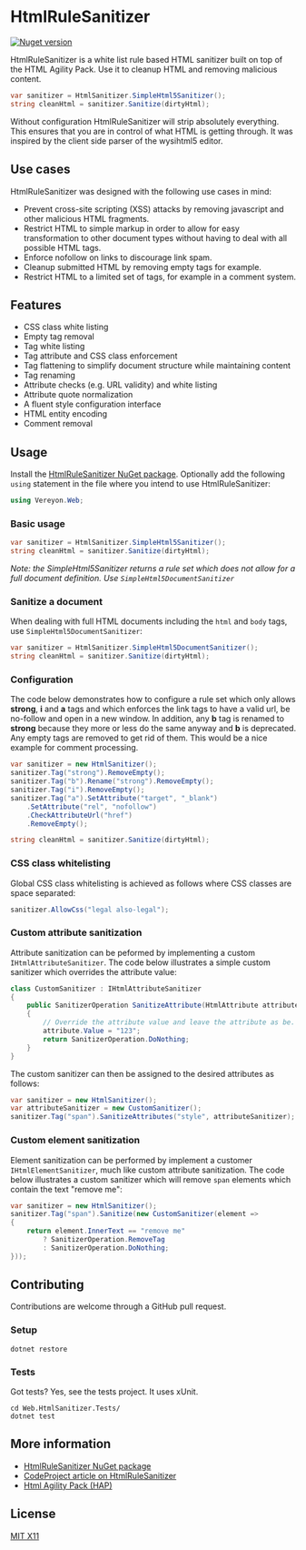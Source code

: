 HtmlRuleSanitizer
=================

[![Nuget version](https://img.shields.io/nuget/v/Vereyon.Web.HtmlSanitizer)](https://www.nuget.org/packages/Vereyon.Web.HtmlSanitizer/)

HtmlRuleSanitizer is a white list rule based HTML sanitizer built on top of the HTML Agility Pack. Use it to cleanup HTML and removing malicious content.

```C#
var sanitizer = HtmlSanitizer.SimpleHtml5Sanitizer();
string cleanHtml = sanitizer.Sanitize(dirtyHtml);
```

Without configuration HtmlRuleSanitizer will strip absolutely everything. This ensures that you are in control of what HTML is getting through. It was inspired by the client side parser of the wysihtml5 editor.

Use cases
---------

HtmlRuleSanitizer was designed with the following use cases in mind:

 * Prevent cross-site scripting (XSS) attacks by removing javascript and other malicious HTML fragments.
 * Restrict HTML to simple markup in order to allow for easy transformation to other document types without having to deal with all possible HTML tags.
 * Enforce nofollow on links to discourage link spam.
 * Cleanup submitted HTML by removing empty tags for example.
 * Restrict HTML to a limited set of tags, for example in a comment system.

Features
--------

 * CSS class white listing
 * Empty tag removal
 * Tag white listing
 * Tag attribute and CSS class enforcement
 * Tag flattening to simplify document structure while maintaining content
 * Tag renaming
 * Attribute checks (e.g. URL validity) and white listing
 * Attribute quote normalization
 * A fluent style configuration interface
 * HTML entity encoding
 * Comment removal
 
Usage
-----

Install the [HtmlRuleSanitizer NuGet package](https://www.nuget.org/packages/Vereyon.Web.HtmlSanitizer/).
Optionally add the following ```using``` statement in the file where you intend to use HtmlRuleSanitizer:

```C#
using Vereyon.Web;
```

### Basic usage

```C#
var sanitizer = HtmlSanitizer.SimpleHtml5Sanitizer();
string cleanHtml = sanitizer.Sanitize(dirtyHtml);
```

*Note: the SimpleHtml5Sanitizer returns a rule set which does not allow for a full document definition. Use ```SimpleHtml5DocumentSanitizer```*

### Sanitize a document

When dealing with full HTML documents including the ```html``` and ```body``` tags, use ```SimpleHtml5DocumentSanitizer```: 

```C#
var sanitizer = HtmlSanitizer.SimpleHtml5DocumentSanitizer();
string cleanHtml = sanitizer.Sanitize(dirtyHtml);
```

### Configuration

The code below demonstrates how to configure a rule set which only allows **strong**, **i** and **a** tags and which enforces the link tags to have a valid url, be no-follow and open in a new window. In addition, any **b** tag is renamed to **strong** because they more or less do the same anyway and **b** is deprecated. Any empty tags are removed to get rid of them. This would be a nice example for comment processing.

```C#
var sanitizer = new HtmlSanitizer();
sanitizer.Tag("strong").RemoveEmpty();
sanitizer.Tag("b").Rename("strong").RemoveEmpty();
sanitizer.Tag("i").RemoveEmpty();
sanitizer.Tag("a").SetAttribute("target", "_blank")
	.SetAttribute("rel", "nofollow")
	.CheckAttributeUrl("href")
	.RemoveEmpty();

string cleanHtml = sanitizer.Sanitize(dirtyHtml);
```

### CSS class whitelisting

Global CSS class whitelisting is achieved as follows where CSS classes are space separated:

```C#
sanitizer.AllowCss("legal also-legal");
```

### Custom attribute sanitization

Attribute sanitization can be peformed by implementing a custom `IHtmlAttributeSanitizer`. The code below illustrates a simple custom sanitizer which overrides the attribute value:

```C#
class CustomSanitizer : IHtmlAttributeSanitizer
{
    public SanitizerOperation SanitizeAttribute(HtmlAttribute attribute, HtmlSanitizerTagRule tagRule)
    {
		// Override the attribute value and leave the attribute as be.
        attribute.Value = "123";
        return SanitizerOperation.DoNothing;
    }
}
```

The custom sanitizer can then be assigned to the desired attributes as follows:

```C#
var sanitizer = new HtmlSanitizer();
var attributeSanitizer = new CustomSanitizer();
sanitizer.Tag("span").SanitizeAttributes("style", attributeSanitizer);
```

### Custom element sanitization

Element sanitization can be performed by implement a customer `IHtmlElementSanitizer`, much like custom attribute sanitization.
The code below illustrates a custom sanitizer which will remove `span` elements which contain the text "remove me":

```C#
var sanitizer = new HtmlSanitizer();
sanitizer.Tag("span").Sanitize(new CustomSanitizer(element =>
{
    return element.InnerText == "remove me"
        ? SanitizerOperation.RemoveTag
        : SanitizerOperation.DoNothing;
}));
```

Contributing
------------

Contributions are welcome through a GitHub pull request.

### Setup

```
dotnet restore
```

### Tests

Got tests? Yes, see the tests project. It uses xUnit.

```
cd Web.HtmlSanitizer.Tests/
dotnet test
```

More information
-----

 * [HtmlRuleSanitizer NuGet package](https://www.nuget.org/packages/Vereyon.Web.HtmlSanitizer/)
 * [CodeProject article on HtmlRuleSanitizer](http://www.codeproject.com/Articles/879381/Rule-based-HTML-sanitizer)
 * [Html Agility Pack (HAP)](https://github.com/zzzprojects/html-agility-pack/)
 

License
-------

[MIT X11](http://en.wikipedia.org/wiki/MIT_License)
